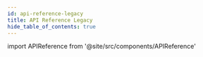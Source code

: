```yaml
---
id: api-reference-legacy
title: API Reference Legacy
hide_table_of_contents: true
---
```


import APIReference from '@site/src/components/APIReference'

<APIReference url="/picpay-docs-digital-payments/en/swagger/checkout-legacy.json" />
